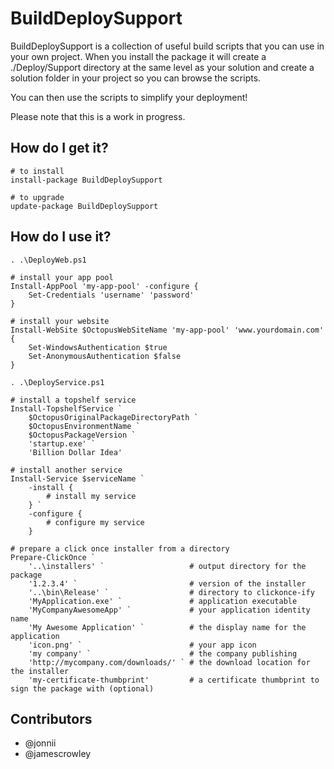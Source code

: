 BuildDeploySupport
==================

BuildDeploySupport is a collection of useful build scripts that you can use in your own project. When
you install the package it will create a ./Deploy/Support directory at the same level as your
solution and create a solution folder in your project so you can browse the scripts.

You can then use the scripts to simplify your deployment!

Please note that this is a work in progress.

How do I get it?
----------------

    # to install
	install-package BuildDeploySupport

    # to upgrade
    update-package BuildDeploySupport

How do I use it?
----------------

    . .\DeployWeb.ps1

    # install your app pool
    Install-AppPool 'my-app-pool' -configure {
        Set-Credentials 'username' 'password'
    }

    # install your website
    Install-WebSite $OctopusWebSiteName 'my-app-pool' 'www.yourdomain.com' {
    	Set-WindowsAuthentication $true
    	Set-AnonymousAuthentication $false
    }

    . .\DeployService.ps1

    # install a topshelf service
    Install-TopshelfService `
        $OctopusOriginalPackageDirectoryPath `
        $OctopusEnvironmentName `
        $OctopusPackageVersion `
        'startup.exe' `
        'Billion Dollar Idea'

    # install another service
    Install-Service $serviceName `
        -install {
            # install my service
        } `
        -configure {
            # configure my service
        }

    # prepare a click once installer from a directory
    Prepare-ClickOnce `
        '..\installers' `                   # output directory for the package
        '1.2.3.4' `                         # version of the installer
        '..\bin\Release' `                  # directory to clickonce-ify
        'MyApplication.exe' `               # application executable
        'MyCompanyAwesomeApp' `             # your application identity name
        'My Awesome Application' `          # the display name for the application
        'icon.png' `                        # your app icon
        'my company' `                      # the company publishing
        'http://mycompany.com/downloads/' ` # the download location for the installer
        'my-certificate-thumbprint'         # a certificate thumbprint to sign the package with (optional)

Contributors
------------

 * @jonnii
 * @jamescrowley